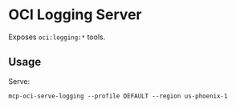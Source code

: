 # OCI Logging Server

Exposes `oci:logging:*` tools.

## Usage
Serve:
```
mcp-oci-serve-logging --profile DEFAULT --region us-phoenix-1
```

